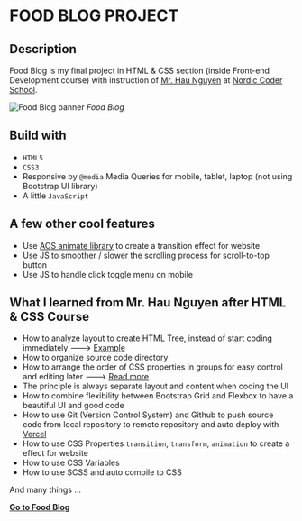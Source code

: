 # FOOD BLOG PROJECT

## Description
Food Blog is my final project in HTML & CSS section (inside Front-end Development course) with instruction of [Mr. Hau Nguyen](https://github.com/paulnguyen-mn) at [Nordic Coder School](https://nordiccoder.com/).

![Food Blog banner](images/food-blog-banner.png)
*Food Blog*

## Build with 

- `HTML5`
- `CSS3`
- Responsive by `@media` Media Queries for mobile, tablet, laptop (not using Bootstrap UI library)
- A little `JavaScript`

## A few other cool features

- Use [AOS animate library](https://github.com/michalsnik/aos) to create a transition effect for website
- Use JS to smoother / slower the scrolling process for scroll-to-top button
- Use JS to handle click toggle menu on mobile

## What I learned from Mr. Hau Nguyen after HTML & CSS Course

- How to analyze layout to create HTML Tree, instead of start coding immediately ---> [Example](markdown/home-html-tree.md)
- How to organize source code directory
- How to arrange the order of CSS properties in groups for easy control and editing later ---> [Read more](https://css-tricks.com/poll-results-how-do-you-order-your-css-properties/)
- The principle is always separate layout and content when coding the UI
- How to combine flexibility between Bootstrap Grid and Flexbox to have a beautiful UI and good code
- How to use Git (Version Control System) and Github to push source code from local repository to remote repository and auto deploy with [Vercel](https://vercel.com/)
- How to use CSS Properties `transition`, `transform`, `animation` to create a effect for website
- How to use CSS Variables 
- How to use SCSS and auto compile to CSS 

And many things ...

**[Go to Food Blog](https://food-blog.vercel.app)**
